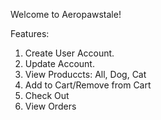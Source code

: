 Welcome to Aeropawstale!  

Features: 
  1. Create User Account.
  2. Update Account. 
  3. View Produccts: All, Dog, Cat
  4. Add to Cart/Remove from Cart
  5. Check Out
  6. View Orders
